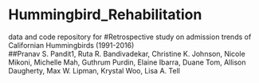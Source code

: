 # Hummingbird_Rehabilitation
data and code repository for 
#Retrospective study on admission trends of Californian Hummingbirds (1991-2016)  
##Pranav S. Pandit1, Ruta R. Bandivadekar, Christine K. Johnson, Nicole Mikoni, Michelle Mah, Guthrum Purdin, Elaine Ibarra, Duane Tom, Allison Daugherty, Max W. Lipman, Krystal Woo, Lisa A. Tell
